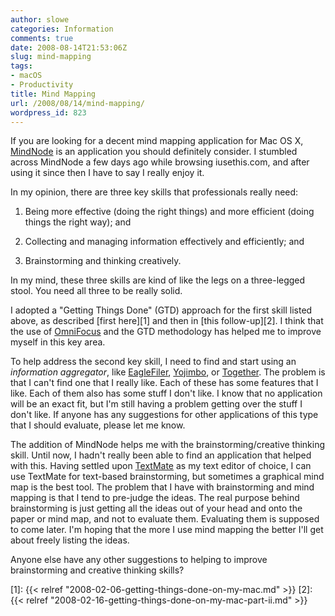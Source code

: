 ```yaml
---
author: slowe
categories: Information
comments: true
date: 2008-08-14T21:53:06Z
slug: mind-mapping
tags:
- macOS
- Productivity
title: Mind Mapping
url: /2008/08/14/mind-mapping/
wordpress_id: 823
---
```


If you are looking for a decent mind mapping application for Mac OS X, [MindNode](http://www.mindnode.com/) is an application you should definitely consider. I stumbled across MindNode a few days ago while browsing iusethis.com, and after using it since then I have to say I really enjoy it.

In my opinion, there are three key skills that professionals really need:

1. Being more effective (doing the right things) and more efficient (doing things the right way); and

2. Collecting and managing information effectively and efficiently; and

3. Brainstorming and thinking creatively.

In my mind, these three skills are kind of like the legs on a three-legged stool. You need all three to be really solid.

I adopted a "Getting Things Done" (GTD) approach for the first skill listed above, as described [first here][1] and then in [this follow-up][2]. I think that the use of [OmniFocus](http://www.omnigroup.com/applications/omnifocus/) and the GTD methodology has helped me to improve myself in this key area.

To help address the second key skill, I need to find and start using an _information aggregator_, like [EagleFiler](http://c-command.com/eaglefiler/), [Yojimbo](http://www.barebones.com/products/Yojimbo/), or [Together](http://reinventedsoftware.com/together/). The problem is that I can't find one that I really like. Each of these has some features that I like. Each of them also has some stuff I don't like. I know that no application will be an exact fit, but I'm still having a problem getting over the stuff I don't like. If anyone has any suggestions for other applications of this type that I should evaluate, please let me know.

The addition of MindNode helps me with the brainstorming/creative thinking skill. Until now, I hadn't really been able to find an application that helped with this. Having settled upon [TextMate](http://macromates.com/) as my text editor of choice, I can use TextMate for text-based brainstorming, but sometimes a graphical mind map is the best tool. The problem that I have with brainstorming and mind mapping is that I tend to pre-judge the ideas. The real purpose behind brainstorming is just getting all the ideas out of your head and onto the paper or mind map, and not to evaluate them. Evaluating them is supposed to come later. I'm hoping that the more I use mind mapping the better I'll get about freely listing the ideas.

Anyone else have any other suggestions to helping to improve brainstorming and creative thinking skills?

[1]: {{< relref "2008-02-06-getting-things-done-on-my-mac.md" >}}
[2]: {{< relref "2008-02-16-getting-things-done-on-my-mac-part-ii.md" >}}
